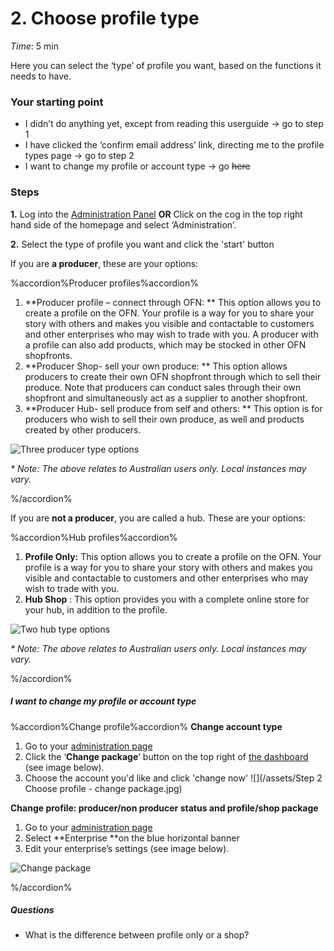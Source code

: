 # 2. Choose profile type

_Time_: 5 min

Here you can select the ‘type’ of profile you want, based on the functions it needs to have.  

### **Your starting point**
- I didn’t do anything yet, except from reading this userguide → go to step 1
- I have clicked the ‘confirm email address’ link, directing me to the profile types page → go to step 2
- I want to change my profile or account type → go ~~here~~

### **Steps**
**1.** Log into the [Administration Panel](https://openfoodnetwork.org.au/admin) **OR** Click on the cog in the top right hand side of the homepage and select ‘Administration’.

**2.** Select the type of profile you want and click the 'start' button


If you are **a producer**, these are your options:

%accordion%Producer profiles%accordion%

1. **Producer profile – connect through OFN: **
This option allows you to create a profile on the OFN. Your profile is a way for you to share your story with others and makes you visible and contactable to customers and other enterprises who may wish to trade with you. A producer with a profile can also add products, which may be stocked in other OFN shopfronts.
2. **Producer Shop- sell your own produce: **
This option allows producers to create their own OFN shopfront through which to sell their produce. Note that producers can conduct sales through their own shopfront and simultaneously act as a supplier to another shopfront.
3. **Producer Hub- sell produce from self and others: **
This option is for producers who wish to sell their own produce, as well and products created by other producers.


![](https://openfoodnetwork.org/wp-content/uploads/2015/05/Three-producer-types.png "Three producer type options")

_\* Note: The above relates to Australian users only. Local instances may vary._

%/accordion%


If you are **not a producer**, you are called a hub. These are your options:

%accordion%Hub profiles%accordion%

1. **Profile Only:**
    This option allows you to create a profile on the OFN. Your profile is a way for you to share your story with others and makes you visible and contactable to customers and other enterprises who may wish to trade with you.
2. **Hub Shop**
   : This option provides you with a complete online store for your hub, in addition to the profile.

![](https://openfoodnetwork.org/wp-content/uploads/2015/05/Two-hub-types.png "Two hub type options")

_\* Note: The above relates to Australian users only. Local instances may vary._
   
%/accordion%

##### I want to change my profile or account type
%accordion%Change profile%accordion%
**Change account type**

1. Go to your [administration page](https://openfoodnetwork.org.au/admin)
1. Click the ‘**Change package**‘ button on the top right of [the dashboard](/the-dashboard.md) (see image below). 
2. Choose the account you'd like and click 'change now'
![](/assets/Step 2 Choose profile - change package.jpg)

**Change profile: producer/non producer status and profile/shop package**
1. Go to your [administration page](https://openfoodnetwork.org.au/admin) 
2. Select **Enterprise **on the blue horizontal banner 
3. Edit your enterprise’s settings \(see image below\).


![](https://openfoodnetwork.org/wp-content/uploads/2015/05/Change-package.png "Change package")

%/accordion%

##### _Questions_
- What is the difference between profile only or a shop?





